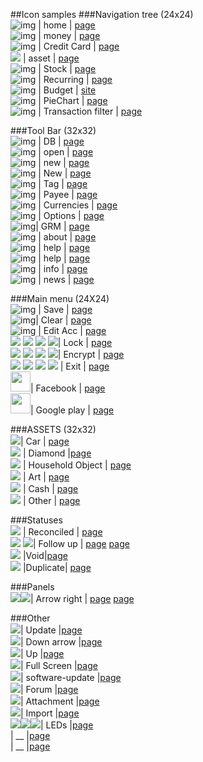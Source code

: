 ##Icon samples
###Navigation tree (24x24)
<br>![img](https://openclipart.org/image/24px/svg_to_png/30805/go-home.png) | home | [page](https://openclipart.org/detail/30805/tango-go-home)
<br>![img](https://openclipart.org/image/24px/svg_to_png/170057/1337216652.png) | money | [page](https://openclipart.org/detail/170057/money-wads)
<br>![img](https://openclipart.org/image/24px/svg_to_png/217648/credit_card_path.png) | Credit Card | [page](https://openclipart.org/detail/217648/credit-card-tarjeta-de-credito)
<br><img src="https://openclipart.org/image/24px/svg_to_png/188617/schatzkiste.png&disposition=attachment" /> | asset | [page](https://openclipart.org/detail/188617/treasure-chest)
<br>![img](https://openclipart.org/image/24px/svg_to_png/182298/Stock-trends-Up-and-Down.png) | Stock | [page](https://openclipart.org/detail/182298/stock-trends-up-and-down)
<br>![img](https://openclipart.org/image/24px/svg_to_png/171954/1346212157.png) | Recurring | [page](https://openclipart.org/detail/171954/cycle-color)
<br>![img](https://openclipart.org/image/24px/svg_to_png/17064/jean-victor-balin-icon-graphics.png) | Budget | [site](https://openclipart.org/detail/17064/icongraphics)
<br>![img](https://openclipart.org/image/24px/svg_to_png/125071/ponque.png) | PieChart | [page](https://openclipart.org/detail/125071/pie-graph)
<br>![img](https://openclipart.org/image/24px/svg_to_png/32407/edit-find.png) | Transaction filter | [page](https://openclipart.org/detail/32407/tango-edit-find)

###Tool Bar (32x32)
<br>![img](https://openclipart.org/image/32px/svg_to_png/25697/Architetto----Database.png) | DB | [page](https://openclipart.org/detail/25697/architetto-database)
<br>![img](https://openclipart.org/image/32px/svg_to_png/32215/document-open.png) | open | [page](https://openclipart.org/detail/32215/tango-document-open)
<br>![img](https://openclipart.org/image/32px/svg_to_png/38899/New.png) | new | [page](https://openclipart.org/detail/38899/new-file)
<br>![img](https://openclipart.org/image/32px/svg_to_png/27766/ronoaldo-New-Document.png) | New | [page](https://openclipart.org/detail/27766/new-document)
<br>![img](https://openclipart.org/image/32px/svg_to_png/20404/richardtallent-Blue-Tag.png) | Tag | [page](https://openclipart.org/detail/20404/blue-tag)
<br>![img](https://openclipart.org/image/32px/svg_to_png/119149/man-chris-kempson-01.png) | Payee | [page](https://openclipart.org/detail/119149/man)
<br>![img](https://openclipart.org/image/32px/svg_to_png/172798/dollar.png) | Currencies | [page](https://openclipart.org/detail/172798/dollar-symbol-in-3d)
<br>![img](https://openclipart.org/image/32px/svg_to_png/22436/nicubunu-Tools.png) | Options | [page](https://openclipart.org/detail/22436/tools)
<br>![img](https://openclipart.org/image/24px/svg_to_png/32413/edit-find-replace.png)| GRM | [page](https://openclipart.org/detail/32413/tango-edit-find-replace)
<br>![img](https://openclipart.org/image/32px/svg_to_png/168141/star2.png) | about | [page](https://openclipart.org/detail/168141/gold-star)
<br>![img](https://openclipart.org/image/32px/svg_to_png/104977/1295092948.png) | help | [page](https://openclipart.org/detail/104977/help-orb-button)
<br>![img](https://openclipart.org/image/32px/svg_to_png/35203/help-browser.png) | help | [page](https://openclipart.org/detail/35203/tango-help-browser)
<br>![img](https://openclipart.org/image/32px/svg_to_png/37255/info-icon.png) | info | [page](https://openclipart.org/detail/37255/info-icon)
<br>![img](https://openclipart.org/image/32px/svg_to_png/212153/rodentia-icons_accessories-news-reader.png) | news | [page](https://openclipart.org/detail/212153/rodentiaiconsaccessoriesnewsreader)

###Main menu (24X24)
<br>![img](https://openclipart.org/image/24px/svg_to_png/34579/media-floppy.png) | Save | [page](https://openclipart.org/detail/34579/tango-media-floppy)
<br>![img](https://openclipart.org/image/24px/svg_to_png/199702/primary-history-clear.png)| Clear | [page](https://openclipart.org/detail/199702/primary-history-clear)
<br>![img](https://openclipart.org/image/24px/svg_to_png/214205/memo.png) | Edit Acc | [page](https://openclipart.org/detail/214205/memo)
<br><img src="https://openclipart.org/image/16px/svg_to_png/210232/misc-crown-game-lock.png" /> <img src="https://openclipart.org/image/24px/svg_to_png/210232/misc-crown-game-lock.png" /> <img src="https://openclipart.org/image/32px/svg_to_png/210232/misc-crown-game-lock.png" /> <img src="https://openclipart.org/image/48px/svg_to_png/210232/misc-crown-game-lock.png" />| Lock | [page](https://openclipart.org/detail/210232/misc-crown-game-lock)
<br> <img src="https://openclipart.org/image/16px/svg_to_png/180750/document-encrypted-gold.png" /> <img src="https://openclipart.org/image/24px/svg_to_png/180750/document-encrypted-gold.png" /> <img src="https://openclipart.org/image/32px/svg_to_png/180750/document-encrypted-gold.png" /> <img src="https://openclipart.org/image/48px/svg_to_png/180750/document-encrypted-gold.png" />| Encrypt | [page](https://openclipart.org/detail/180750/encrypted-document-gold)
<br> <img src="https://openclipart.org/image/16px/svg_to_png/34279/system-log-out.png )" /> <img src="https://openclipart.org/image/24px/svg_to_png/34279/system-log-out.png )" /> <img src="https://openclipart.org/image/32px/svg_to_png/34279/system-log-out.png )" /> <img src="https://openclipart.org/image/48px/svg_to_png/34279/system-log-out.png )" /> | Exit | [page](https://openclipart.org/detail/34279/tango-system-log-out)
<br> <img src="http://www.cultureglaze.com/wp-content/uploads/2015/10/1000px-Facebook_Logo_Mini.svg_.png" width="32" height="32"/>| Facebook | [page](http://www.cultureglaze.com/wp-content/uploads/2015/10/1000px-Facebook_Logo_Mini.svg_.png)
<br> <img src="http://mobilengine.com/wp-content/themes/mobilengine/images/play_color.png" width="32" height="32" />| Google play | [page](http://mobilengine.com/wp-content/themes/mobilengine/images/play_color.png)

###ASSETS (32x32)
<br><img src="https://openclipart.org/image/32px/svg_to_png/169213/madcar2.png" />| Car | [page](https://openclipart.org/detail/169213/anglia-hotrod)
<br><img src="https://openclipart.org/image/32px/svg_to_png/172603/Diamond-Remix-2-by-Merlin2525.png" /> | Diamond |[page](https://openclipart.org/detail/172603/diamond-remix-2)
<br><img src="https://openclipart.org/image/32px/svg_to_png/203249/watering-can.png" /> | Household Object | [page](https://openclipart.org/detail/203249/watering-can-game-component-superb-quality)
<br><img src="https://openclipart.org/image/32px/svg_to_png/214206/painting.png" /> | Art | [page](https://openclipart.org/detail/214206/painting)
<br><img src="https://openclipart.org/image/32px/svg_to_png/11120/jetxee-euro-coin.png" /> | Cash | [page](https://openclipart.org/detail/11120/euro-coin )
<br><img src="https://openclipart.org/image/32px/svg_to_png/192580/Jigsaw-Puzzle.png" /> | Other | [page](https://openclipart.org/detail/192580/jigsawpuzzle)

###Statuses
<br> <img src="https://openclipart.org/image/32px/svg_to_png/84289/23493485345.png" /> | Reconciled | [page](https://openclipart.org/detail/84289/check-mark)
<br> <img src="https://openclipart.org/image/32px/svg_to_png/26426/Anonymous-lamp.png" /> <img src="https://openclipart.org/image/32px/svg_to_png/203190/awesome-warn.png"/>| Follow up | [page](https://openclipart.org/detail/26426/lamp) [page](https://openclipart.org/detail/203190/awesome-style-warning-icon)
<br><img src="https://openclipart.org/image/32px/svg_to_png/1645/dagobert83-cancel.png"/> |Void|[page](https://openclipart.org/detail/1645/cancel)
<br><img src="https://openclipart.org/image/32px/svg_to_png/120787/clone.png"/> |Duplicate| [page](https://openclipart.org/detail/120787/duplicate-icon)

###Panels 
<br><img src="https://openclipart.org/image/32px/svg_to_png/33583/pulsante-02-architetto-f-01.png" /><img src="https://openclipart.org/image/32px/svg_to_png/164041/round-blue-play-button-with-focus.png" />| Arrow right | [page](https://openclipart.org/detail/33583/architetto-pulsante-02)      [page](https://openclipart.org/detail/164041/blue-play-button-with-focus)      


###Other
<br><img src="https://openclipart.org/image/32px/svg_to_png/17306/czara1-Mixe-arrow.png" />| Update |[page](https://openclipart.org/detail/17306/mixe-arrow)
<br><img src="https://openclipart.org/image/32px/svg_to_png/30499/tango-down-arrow-red.png" />| Down arrow |[page](https://openclipart.org/detail/30499/tango-red-go-down)
<br><img src="https://openclipart.org/image/32px/svg_to_png/30661/tango-up-arrow-blue.png" />| Up |[page](https://openclipart.org/detail/30661/tango-blue-go-up)
<br> <img src="https://openclipart.org/image/32px/svg_to_png/33691/view-fullscreen.png" />| Full Screen |[page](https://openclipart.org/detail/33691/tango-view-fullscreen)
<br> <img src="https://openclipart.org/image/32px/svg_to_png/212273/rodentia-icons_software-update-urgent.png" />| software-update |[page](https://openclipart.org/detail/212273/softwareupdate-urgent)
<br> <img src="https://openclipart.org/image/32px/svg_to_png/129049/bubbles-normal.png" />| Forum |[page](https://openclipart.org/detail/129049/chat)
<br> <img src="https://openclipart.org/image/32px/svg_to_png/3180/valessiobrito-Paper-Clip.png" />| Attachment |[page](https://openclipart.org/detail/3180/paper-clip)
<br> <img src="https://openclipart.org/image/32px/svg_to_png/199978/primary-kgpg-import.png" />| Import |[page](https://openclipart.org/detail/199978/primary-kgpg-import)
<br> <img src="https://openclipart.org/image/32px/svg_to_png/88123/led-red-black.png" /><img src="https://openclipart.org/image/32px/svg_to_png/88117/led-green-black.png" /><img src="https://openclipart.org/image/32px/svg_to_png/88105/led-amber-black.png" />| LEDs |[page](https://openclipart.org/detail/88123/led-red)
<br> <img src="" />| __ |[page]()
<br> <img src="" />| __ |[page]()



                                                     